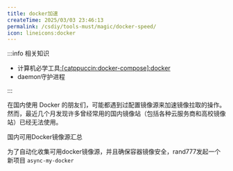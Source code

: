 ```yaml
---
title: docker加速
createTime: 2025/03/03 23:46:13
permalink: /csdiy/tools-must/magic/docker-speed/
icon: lineicons:docker
---
```


:::info 相关知识
- 计算机必学工具[:[catppuccin:docker-compose]:docker](/csdiy/tools-must/docker/)
- daemon守护进程

:::

在国内使用 Docker 的朋友们，可能都遇到过配置镜像源来加速镜像拉取的操作。然而，最近几个月发现许多曾经常用的国内镜像站（包括各种云服务商和高校镜像站）已经无法使用。

<LinkCard icon="iconoir:network-solid" href="https://www.coderjia.cn/archives/dba3f94c-a021-468a-8ac6-e840f85867ea" title="Mirror List">国内可用Docker镜像源汇总</LinkCard>

为了自动化收集可用docker镜像源，并且确保容器镜像安全，rand777发起一个新项目 `async-my-docker`
